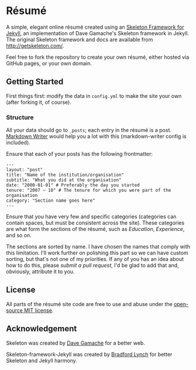 # Résumé

A simple, elegant online résumé created using an [Skeleton Framework for Jekyll](https://github.com/skeleton-framework/skeleton-framework-jekyll), an implementation of Dave Gamache's Skeleton framework in Jekyll. The original Skeleton framework and docs are available from http://getskeleton.com/.

Feel free to fork the repository to create your own résumé, either hosted via GitHub pages, or your own domain.

## Getting Started

First things first: modify the data in `config.yml` to make the site your own (after forking it, of course).

### Structure

All your data should go to `_posts`; each entry in the résumé is a post. [Markdown Writer](https://atom.io/packages/markdown-writer) would help you a lot with this (markdown-writer config is included).

Ensure that each of your posts has the following frontmatter:

```
---
layout: "post"
title: "Name of the institution/organisation"
subtitle: "What you did at the organisation"
date: "2000-01-01" # Preferably the day you started
tenure: "2007 – 10" # The tenure for which you were part of the organisation
category: "Section name goes here"
---
```

Ensure that you have very few and specific categories (categories can contain spaces, but must be consistent across the site). These categories are what form the sections of the résumé, such as _Education_, _Experience_, and so on.

The sections are sorted by name. I have chosen the names that comply with this limitation. I'll work further on polishing this part so we can have custom sorting, but that's not one of my priorities. If any of you has an idea about how to do this, please _submit a pull request_, I'd be glad to add that and, obviously, attribute it to you.

## License
All parts of the résumé site code are free to use and abuse under the [open-source MIT license](https://github.com/bradfordlynch/Skeleton-framework-jekyll/blob/master/LICENSE.md).

## Acknowledgement

Skeleton was created by [Dave Gamache](https://twitter.com/dhg) for a better web.

Skeleton-framework-Jekyll was created by [Bradford Lynch](https://twitter.com/blynch41) for better Skeleton and Jekyll harmony.
